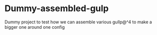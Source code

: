 # Dummy-assembled-gulp

Dummy project to test how we can assemble various gullp@^4 to make a bigger one around one config
